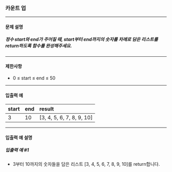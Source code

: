 ### 카운트 업

***

#### 문제 설명
##### 정수 start와 end가 주어질 때, start부터 end까지의 숫자를 차례로 담은 리스트를 return하도록 함수를 완성해주세요.

***

#### 제한사항
* 0 ≤ start ≤ end ≤ 50

***

#### 입출력 예
start|end|result                   |
|:-- |:--|:--
3	 |10 |[3, 4, 5, 6, 7, 8, 9, 10]|

***

#### 입출력 예 설명
##### 입출력 예 #1
* 3부터 10까지의 숫자들을 담은 리스트 [3, 4, 5, 6, 7, 8, 9, 10]를 return합니다.